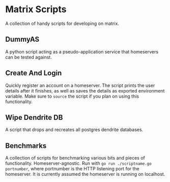 # Matrix Scripts

A collection of handy scripts for developing on matrix.

## DummyAS

A python script acting as a pseudo-application service that homeservers can be
tested against.

## Create And Login

Quickly register an account on a homeserver. The script prints the user details
after it finishes, as well as saves the details as exported environment
variable. Make sure to `source` the script if you plan on using this
functionality.

## Wipe Dendrite DB

A script that drops and recreates all postgres dendrite databases.

## Benchmarks

A collection of scripts for benchmarking various bits and pieces of
functionality. Homeserver-agnostic. Run with `go run ./scriptname.go
portnumber`, where portnumber is the HTTP listening port for the homeserver. It
is currently assumed the homeserver is running on localhost.
